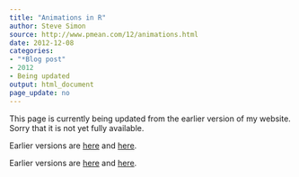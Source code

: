 ```yaml
---
title: "Animations in R"
author: Steve Simon
source: http://www.pmean.com/12/animations.html
date: 2012-12-08
categories:
- "*Blog post"
- 2012
- Being updated
output: html_document
page_update: no
---
```


This page is currently being updated from the earlier version of my website. Sorry that it is not yet fully available.

<!---More--->
 
Earlier versions are [here][sim1] and [here][sim2].
 
[sim1]: http://www.pmean.com/12/animations.html
[sim2]: http://new.pmean.com/animations-in-r/

Earlier versions are [here][sim1] and [here][sim2].
 
[sim1]: http://www.pmean.com/12/animations.html
[sim2]: http://new.pmean.com/animations-in-r/

